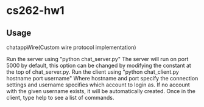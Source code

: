 # cs262-hw1

Usage 
-----------

chatappWire(Custom wire protocol implementation)

Run the server using "python chat_server.py"
The server will run on port 5000 by default, this option can be changed by modifying the constant at the top of chat_server.py.
Run the client using "python chat_client.py hostname port username"
Where hostname and port specify the connection settings and username specifies which account to login as. If no account with the given username exists, it will be automatically created. Once in the client, type help to see a list of commands. 

